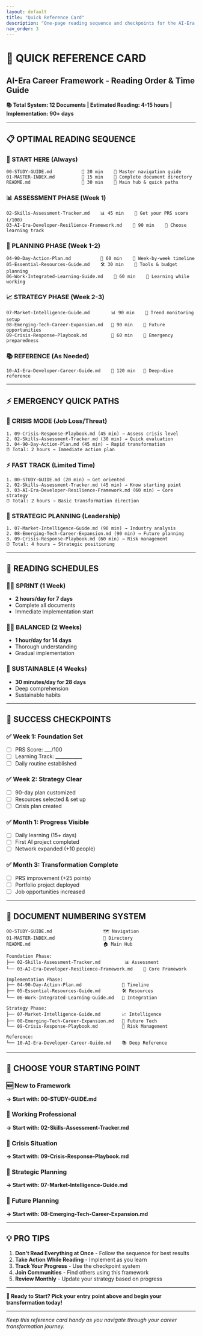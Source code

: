 ```yaml
---
layout: default
title: "Quick Reference Card"
description: "One-page reading sequence and checkpoints for the AI-Era Career Framework"
nav_order: 3
---
```


# 🎯 QUICK REFERENCE CARD
## AI-Era Career Framework - Reading Order & Time Guide

**📚 Total System: 12 Documents | Estimated Reading: 4-15 hours | Implementation: 90+ days**

---

## 📋 **OPTIMAL READING SEQUENCE**

### **🏁 START HERE (Always)**
```
00-STUDY-GUIDE.md           📖 20 min    📍 Master navigation guide
01-MASTER-INDEX.md          📖 15 min    📍 Complete document directory
README.md                   📖 30 min    📍 Main hub & quick paths
```

### **📊 ASSESSMENT PHASE (Week 1)**
```
02-Skills-Assessment-Tracker.md    📊 45 min    📍 Get your PRS score (/100)
03-AI-Era-Developer-Resilience-Framework.md    🎯 90 min    📍 Choose learning track
```

### **🎯 PLANNING PHASE (Week 1-2)**
```
04-90-Day-Action-Plan.md           📅 60 min    📍 Week-by-week timeline
05-Essential-Resources-Guide.md    🛠️ 30 min    📍 Tools & budget planning
06-Work-Integrated-Learning-Guide.md    💼 60 min    📍 Learning while working
```

### **📈 STRATEGY PHASE (Week 2-3)**
```
07-Market-Intelligence-Guide.md        📊 90 min    📍 Trend monitoring setup
08-Emerging-Tech-Career-Expansion.md   🔮 90 min    📍 Future opportunities
09-Crisis-Response-Playbook.md         🚨 60 min    📍 Emergency preparedness
```

### **📚 REFERENCE (As Needed)**
```
10-AI-Era-Developer-Career-Guide.md    📖 120 min   📍 Deep-dive reference
```

---

## ⚡ **EMERGENCY QUICK PATHS**

### **🚨 CRISIS MODE (Job Loss/Threat)**
```
1. 09-Crisis-Response-Playbook.md (45 min) → Assess crisis level
2. 02-Skills-Assessment-Tracker.md (30 min) → Quick evaluation  
3. 04-90-Day-Action-Plan.md (45 min) → Rapid transformation
⏰ Total: 2 hours → Immediate action plan
```

### **⚡ FAST TRACK (Limited Time)**
```
1. 00-STUDY-GUIDE.md (20 min) → Get oriented
2. 02-Skills-Assessment-Tracker.md (45 min) → Know starting point
3. 03-AI-Era-Developer-Resilience-Framework.md (60 min) → Core strategy
⏰ Total: 2 hours → Basic transformation direction
```

### **🎯 STRATEGIC PLANNING (Leadership)**
```
1. 07-Market-Intelligence-Guide.md (90 min) → Industry analysis
2. 08-Emerging-Tech-Career-Expansion.md (90 min) → Future planning
3. 09-Crisis-Response-Playbook.md (60 min) → Risk management
⏰ Total: 4 hours → Strategic positioning
```

---

## 📅 **READING SCHEDULES**

### **🏃‍♂️ SPRINT (1 Week)**
- **2 hours/day for 7 days**
- Complete all documents
- Immediate implementation start

### **🚶‍♂️ BALANCED (2 Weeks)**
- **1 hour/day for 14 days**
- Thorough understanding
- Gradual implementation

### **🐌 SUSTAINABLE (4 Weeks)**
- **30 minutes/day for 28 days**
- Deep comprehension
- Sustainable habits

---

## 🎯 **SUCCESS CHECKPOINTS**

### **✅ Week 1: Foundation Set**
- [ ] PRS Score: ___/100
- [ ] Learning Track: ___________
- [ ] Daily routine established

### **✅ Week 2: Strategy Clear**
- [ ] 90-day plan customized
- [ ] Resources selected & set up
- [ ] Crisis plan created

### **✅ Month 1: Progress Visible**
- [ ] Daily learning (15+ days)
- [ ] First AI project completed
- [ ] Network expanded (+10 people)

### **✅ Month 3: Transformation Complete**
- [ ] PRS improvement (+25 points)
- [ ] Portfolio project deployed
- [ ] Job opportunities increased

---

## 🔢 **DOCUMENT NUMBERING SYSTEM**

```
00-STUDY-GUIDE.md                   🗺️ Navigation
01-MASTER-INDEX.md                  📁 Directory
README.md                           🏠 Main Hub

Foundation Phase:
├── 02-Skills-Assessment-Tracker.md         📊 Assessment  
└── 03-AI-Era-Developer-Resilience-Framework.md    🎯 Core Framework

Implementation Phase:
├── 04-90-Day-Action-Plan.md               📅 Timeline
├── 05-Essential-Resources-Guide.md        🛠️ Resources
└── 06-Work-Integrated-Learning-Guide.md   💼 Integration

Strategy Phase:
├── 07-Market-Intelligence-Guide.md        📈 Intelligence
├── 08-Emerging-Tech-Career-Expansion.md   🔮 Future Tech
└── 09-Crisis-Response-Playbook.md         🚨 Risk Management

Reference:
└── 10-AI-Era-Developer-Career-Guide.md    📚 Deep Reference
```

---

## 🎪 **CHOOSE YOUR STARTING POINT**

### **🆕 New to Framework**
**→ Start with: 00-STUDY-GUIDE.md**

### **💼 Working Professional** 
**→ Start with: 02-Skills-Assessment-Tracker.md**

### **🚨 Crisis Situation**
**→ Start with: 09-Crisis-Response-Playbook.md**

### **🎯 Strategic Planning**
**→ Start with: 07-Market-Intelligence-Guide.md**

### **🔮 Future Planning**
**→ Start with: 08-Emerging-Tech-Career-Expansion.md**

---

## 💡 **PRO TIPS**

1. **Don't Read Everything at Once** - Follow the sequence for best results
2. **Take Action While Reading** - Implement as you learn
3. **Track Your Progress** - Use the checkpoint system
4. **Join Communities** - Find others using this framework
5. **Review Monthly** - Update your strategy based on progress

---

**🚀 Ready to Start? Pick your entry point above and begin your transformation today!**

---

*Keep this reference card handy as you navigate through your career transformation journey.*
